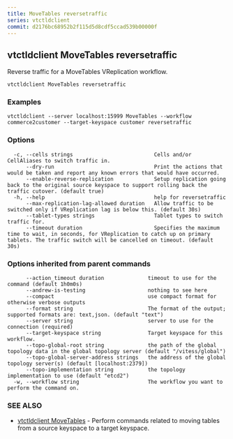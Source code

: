 ```yaml
---
title: MoveTables reversetraffic
series: vtctldclient
commit: d2176bc68952b2f115d5d8cdf5ccad539b00000f
---
```

## vtctldclient MoveTables reversetraffic

Reverse traffic for a MoveTables VReplication workflow.

```
vtctldclient MoveTables reversetraffic
```

### Examples

```
vtctldclient --server localhost:15999 MoveTables --workflow commerce2customer --target-keyspace customer reversetraffic
```

### Options

```
  -c, --cells strings                          Cells and/or CellAliases to switch traffic in.
      --dry-run                                Print the actions that would be taken and report any known errors that would have occurred.
      --enable-reverse-replication             Setup replication going back to the original source keyspace to support rolling back the traffic cutover. (default true)
  -h, --help                                   help for reversetraffic
      --max-replication-lag-allowed duration   Allow traffic to be switched only if VReplication lag is below this. (default 30s)
      --tablet-types strings                   Tablet types to switch traffic for.
      --timeout duration                       Specifies the maximum time to wait, in seconds, for VReplication to catch up on primary tablets. The traffic switch will be cancelled on timeout. (default 30s)
```

### Options inherited from parent commands

```
      --action_timeout duration              timeout to use for the command (default 1h0m0s)
      --andrew-is-testing                    nothing to see here
      --compact                              use compact format for otherwise verbose outputs
      --format string                        The format of the output; supported formats are: text,json. (default "text")
      --server string                        server to use for the connection (required)
      --target-keyspace string               Target keyspace for this workflow.
      --topo-global-root string              the path of the global topology data in the global topology server (default "/vitess/global")
      --topo-global-server-address strings   the address of the global topology server(s) (default [localhost:2379])
      --topo-implementation string           the topology implementation to use (default "etcd2")
  -w, --workflow string                      The workflow you want to perform the command on.
```

### SEE ALSO

* [vtctldclient MoveTables](./vtctldclient_movetables/)	 - Perform commands related to moving tables from a source keyspace to a target keyspace.

